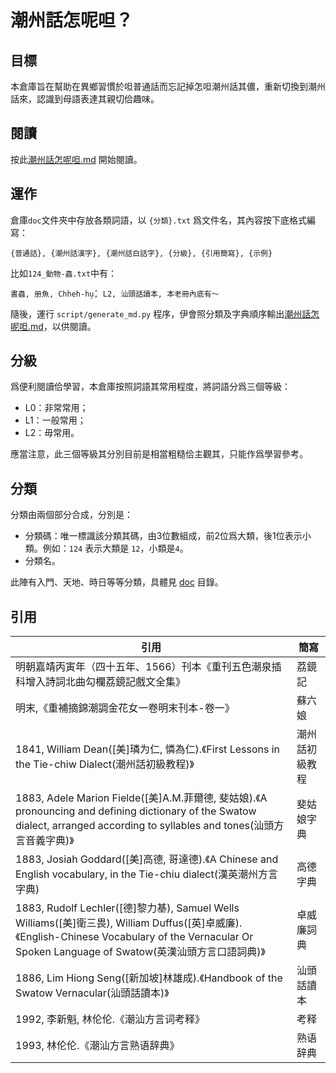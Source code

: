 # 潮州話怎呢呾？

## 目標

本倉庫旨在幫助在異鄉習慣於呾普通話而忘記掉怎呾潮州話其儂，重新切換到潮州話來，認識到母語表達其親切佮趣味。

## 閱讀

按此[潮州話怎呢呾.md](潮州話怎呢呾.md) 開始閱讀。

## 運作

倉庫`doc`文件夾中存放各類詞語，以 `{分類}.txt` 爲文件名，其內容按下底格式編寫：

```
{普通話}, {潮州話漢字}, {潮州話白話字}, {分級}, {引用簡寫}, {示例}
```

比如`124_動物-蟲.txt`中有：

```
書蟲, 册魚, Chheh-hṳ̂, L2, 汕頭話讀本, 本老冊內底有～
```

隨後，運行 `script/generate_md.py` 程序，伊會照分類及字典順序輸出[潮州話怎呢呾.md](潮州話怎呢呾.md)，以供閱讀。

## 分級

爲便利閱讀佮學習，本倉庫按照詞語其常用程度，將詞語分爲三個等級：

* L0：非常常用；
* L1：一般常用；
* L2：毋常用。

應當注意，此三個等級其分別目前是相當粗糙佮主觀其，只能作爲學習參考。

## 分類

分類由兩個部分合成，分別是：

* 分類碼：唯一標識該分類其碼，由3位數組成，前2位爲大類，後1位表示小類。例如：`124` 表示大類是 `12`，小類是`4`。
* 分類名。

此陣有入門、天地、時日等等分類，具體見 [doc](doc/) 目錄。

## 引用

| 引用                                                         | 簡寫           |
| ------------------------------------------------------------ | -------------- |
| 明朝嘉靖丙寅年（四十五年、1566）刊本《重刊五色潮泉插科增入詩詞北曲勾欄荔鏡記戲文全集》 | 荔鏡記         |
| 明末,《重補摘錦潮調金花女一卷明末刊本-卷一》                 | 蘇六娘         |
| 1841, William Dean([美]璘为仁, 憐為仁).《First Lessons in the Tie-chiw Dialect(潮州話初級教程)》 | 潮州話初級教程 |
| 1883, Adele Marion Fielde([美]A.M.菲爾德, 斐姑娘).《A pronouncing and defining dictionary of the Swatow dialect, arranged according to syllables and tones(汕頭方言音義字典)》 | 斐姑娘字典     |
| 1883, Josiah Goddard([美]高德, 哥達德).《A Chinese and English vocabulary, in the Tie-chiu dialect(漢英潮州方言字典) | 高德字典       |
| 1883, Rudolf Lechler([德]黎力基), Samuel Wells Williams([美]衛三畏), William Duffus([英]卓威廉).《English-Chinese Vocabulary of the Vernacular Or Spoken Language of Swatow(英漢汕頭方言口語詞典)》 | 卓威廉詞典     |
| 1886, Lim Hiong Seng([新加坡]林雄成).《Handbook of the Swatow Vernacular(汕頭話讀本)》 | 汕頭話讀本     |
| 1992, 李新魁, 林伦伦.《潮汕方言词考释》                      | 考释           |
| 1993, 林伦伦.《潮汕方言熟语辞典》                            | 熟语辞典       |
